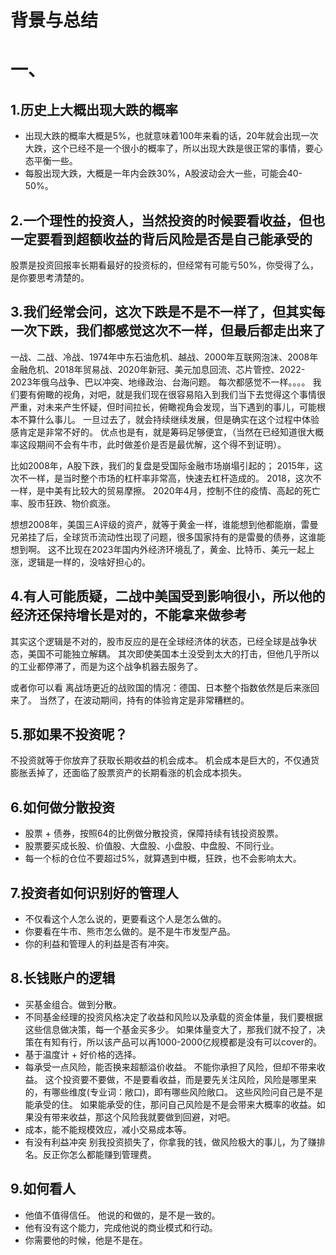 # 背景与总结


# 一、
## 1.历史上大概出现大跌的概率
* 出现大跌的概率大概是5%，也就意味着100年来看的话，20年就会出现一次大跌，这个已经不是一个很小的概率了，所以出现大跌是很正常的事情，要心态平衡一些。
* 每股出现大跌，大概是一年内会跌30%，A股波动会大一些，可能会40-50%。

## 2.一个理性的投资人，当然投资的时候要看收益，但也一定要看到超额收益的背后风险是否是自己能承受的
股票是投资回报率长期看最好的投资标的，但经常有可能亏50%，你受得了么，是你要思考清楚的。

## 3.我们经常会问，这次下跌是不是不一样了，但其实每一次下跌，我们都感觉这次不一样，但最后都走出来了
一战、二战、冷战、1974年中东石油危机、越战、2000年互联网泡沫、2008年金融危机、2018年贸易战、2020年新冠、美元加息回流、芯片管控、2022-2023年俄乌战争、巴以冲突、地缘政治、台海问题。
每次都感觉不一样。。。。
我们要有俯瞰的视角，对吧，就是我们现在很容易陷入到我们当下去觉得这个事情很严重，对未来产生怀疑，但时间拉长，俯瞰视角会发现，当下遇到的事儿，可能根本不算什么事儿。
一旦过去了，就会持续继续发展，但是确实在这个过程中体验感肯定是非常不好的。
优点也是有，就是筹码足够便宜，（当然在已经知道很大概率这段期间不会有牛市，此时做差价是否是最优解，这个得不到证明）。


比如2008年，A股下跌，我们的复盘是受国际金融市场崩塌引起的；
2015年，这次不一样，是当时整个市场的杠杆率非常高，快速去杠杆造成的。
2018，这次不一样，是中美有比较大的贸易摩擦。
2020年4月，控制不住的疫情、高起的死亡率、股市狂跌、物价疯涨。

想想2008年，美国三A评级的资产，就等于黄金一样，谁能想到他都能崩，雷曼兄弟挂了后，全球货币流动性出现了问题，很多国家持有的是雷曼的债券，这谁能想到啊。
这不比现在2023年国内外经济环境乱了，黄金、比特币、美元一起上涨，逻辑是一样的，没啥好担心的。



## 4.有人可能质疑，二战中美国受到影响很小，所以他的经济还保持增长是对的，不能拿来做参考
其实这个逻辑是不对的，股市反应的是在全球经济体的状态，已经全球是战争状态，美国不可能独立解耦。
其次即使美国本土没受到太大的打击，但他几乎所以的工业都停滞了，而是为这个战争机器去服务了。

或者你可以看 离战场更近的战败国的情况：德国、日本整个指数依然是后来涨回来了。
当然了，在波动期间，持有的体验肯定是非常糟糕的。

## 5.那如果不投资呢？
不投资就等于你放弃了获取长期收益的机会成本。
机会成本是巨大的，不仅通货膨胀丢掉了，还面临了股票资产的长期看涨的机会成本损失。

## 6.如何做分散投资
* 股票 + 债券，按照64的比例做分散投资，保障持续有钱投资股票。
* 股票要买成长股、价值股、大盘股、小盘股、中盘股、不同行业。
* 每一个标的仓位不要超过5%，就算遇到中概，狂跌，也不会影响太大。

## 7.投资者如何识别好的管理人
* 不仅看这个人怎么说的，更要看这个人是怎么做的。
* 你要看在牛市、熊市怎么做的。是不是牛市发型产品。
* 你的利益和管理人的利益是否有冲突。

## 8.长钱账户的逻辑
* 买基金组合。做到分散。
* 不同基金经理的投资风格决定了收益和风险以及承载的资金体量，我们要根据这些信息做决策，每一个基金买多少。
如果体量变大了，那我们就不投了，决策在有知有行，所以该产品可以再1000-2000亿规模都是没有可以cover的。
* 基于温度计 + 好价格的选择。
* 每承受一点风险，能否换来超额溢价收益。
不能你承担了风险，但却不带来收益。
这个投资要不要做，不是要看收益，而是要先关注风险，风险是哪里来的，有哪些维度(专业词：敞口)，即有哪些风险敞口。
这些风险问自己是不是能承受的住。
如果能承受的住，那问自己风险是不是会带来大概率的收益。如果没有带来收益，那这个风险我就要做到回避，对吧。
* 成本，能不能规模效应，减小交易成本等。
* 有没有利益冲突
别我投资损失了，你拿我的钱，做风险极大的事儿，为了赚排名。反正你怎么都能赚到管理费。


## 9.如何看人
* 他值不值得信任。
他说的和做的，是不是一致的。
* 他有没有这个能力，完成他说的商业模式和行动。
* 你需要他的时候，他是不是在。